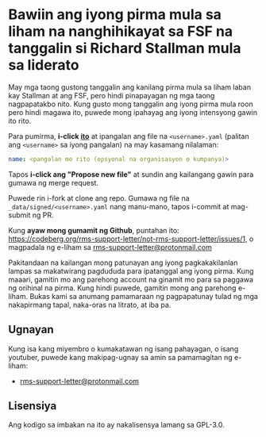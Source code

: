 # Bawiin ang iyong pirma mula sa liham na nanghihikayat sa FSF na tanggalin si Richard Stallman mula sa liderato

May mga taong gustong tanggalin ang kanilang pirma mula sa liham laban kay Stallman at ang FSF, pero hindi pinapayagan ng mga taong nagpapatakbo nito.
Kung gusto mong tanggalin ang iyong pirma mula roon pero hindi magawa ito, puwede mong ipahayag ang iyong intensyong gawin ito rito.

Para pumirma, **i-click [ito](https://github.com/rms-support-letter/revoke-open-letter-signature/new/master/_data/signed)** at ipangalan ang file na `<username>.yaml` (palitan ang `<username>` sa iyong pangalan) na may kasamang nilalaman:

```yaml
name: <pangalan mo rito (opsyonal na organisasyon o kumpanya)>
```

Tapos **i-click ang "Propose new file"** at sundin ang kailangang gawin para gumawa ng merge request.

Puwede rin i-fork at clone ang repo. Gumawa ng file na `_data/signed/<username>.yaml` nang manu-mano, tapos i-commit at mag-submit ng PR.

Kung **ayaw mong gumamit ng Github**, puntahan ito: https://codeberg.org/rms-support-letter/not-rms-support-letter/issues/1,
o magpadala ng e-liham sa [rms-support-letter@protonmail.com](mailto:rms-support-letter@protonmail.com)

Pakitandaan na kailangan mong patunayan ang iyong pagkakakilanlan lampas sa makatwirang pagdududa para ipatanggal ang iyong pirma. Kung maaari, gamitin mo ang parehong account na ginamit mo para sa paggawa ng orihinal na pirma. Kung hindi puwede, gamitin mong ang parehong e-liham. Bukas kami sa anumang pamamaraan ng pagpapatunay tulad ng mga nakapirmang tapal, naka-oras na litrato, at iba pa.

## Ugnayan
Kung isa kang miyembro o kumakatawan ng isang pahayagan, o isang youtuber, puwede kang makipag-ugnay sa amin sa pamamagitan ng e-liham:
- [rms-support-letter@protonmail.com](mailto:rms-support-letter@protonmail.com)

## Lisensiya
Ang kodigo sa imbakan na ito ay nakalisensya lamang sa GPL-3.0.
